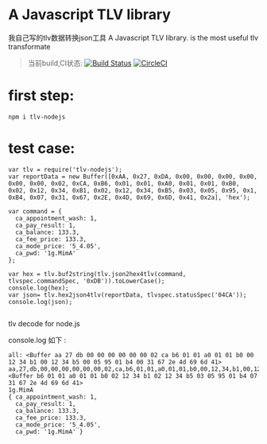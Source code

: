 # A Javascript TLV library
我自己写的tlv数据转换json工具  A Javascript TLV library. is the most useful tlv transformate
>当前build,CI状态:
[![Build Status](https://travis-ci.org/qxl1231/tlv-nodejs.svg?branch=master)](https://travis-ci.org/qxl1231/tlv-nodejs)
[![CircleCI](https://circleci.com/gh/qxl1231/tlv-nodejs.svg?style=svg)](https://circleci.com/gh/qxl1231/tlv-nodejs)

# first step:
`npm i tlv-nodejs `

# test case:
```
var tlv = require('tlv-nodejs');
var reportData = new Buffer([0xAA, 0x27, 0xDA, 0x00, 0x00, 0x00, 0x00, 0x00, 0x00, 0x02, 0xCA, 0xB6, 0x01, 0x01, 0xA0, 0x01, 0x01, 0xB0, 0x02, 0x12, 0x34, 0xB1, 0x02, 0x12, 0x34, 0xB5, 0x03, 0x05, 0x95, 0x1, 0xB4, 0x07, 0x31, 0x67, 0x2E, 0x4D, 0x69, 0x6D, 0x41, 0x2a], 'hex');

var command = {
  ca_appointment_wash: 1,
  ca_pay_result: 1,
  ca_balance: 133.3,
  ca_fee_price: 133.3,
  ca_mode_price: '5_4.05',
  ca_pwd: '1g.MimA'
};

var hex = tlv.buf2string(tlv.json2hex4tlv(command, tlvspec.commandSpec, '0xDB')).toLowerCase();
console.log(hex);
var json= tlv.hex2json4tlv(reportData, tlvspec.statusSpec('04CA'));
console.log(json);


```

tlv decode for node.js

console.log 如下 :

```
all: <Buffer aa 27 db 00 00 00 00 00 00 02 ca b6 01 01 a0 01 01 b0 00 12 34 b1 00 12 34 b5 00 05 95 01 b4 00 31 67 2e 4d 69 6d 41>
aa,27,db,00,00,00,00,00,00,02,ca,b6,01,01,a0,01,01,b0,00,12,34,b1,00,12,34,b5,00,05,95,01,b4,00,31,67,2e,4d,69,6d,41,bd
<Buffer b6 01 01 a0 01 01 b0 02 12 34 b1 02 12 34 b5 03 05 95 01 b4 07 31 67 2e 4d 69 6d 41>
1g.MimA
{ ca_appointment_wash: 1,
  ca_pay_result: 1,
  ca_balance: 133.3,
  ca_fee_price: 133.3,
  ca_mode_price: '5_4.05',
  ca_pwd: '1g.MimA' }
```
